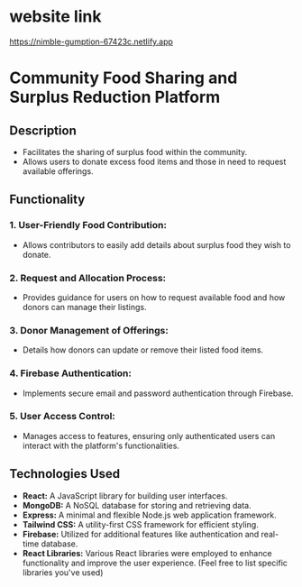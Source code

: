 # website link

https://nimble-gumption-67423c.netlify.app

# Community Food Sharing and Surplus Reduction Platform

## Description

- Facilitates the sharing of surplus food within the community.
- Allows users to donate excess food items and those in need to request available offerings.

## Functionality

### 1. User-Friendly Food Contribution:

- Allows contributors to easily add details about surplus food they wish to donate.

### 2. Request and Allocation Process:

- Provides guidance for users on how to request available food and how donors can manage their listings.

### 3. Donor Management of Offerings:

- Details how donors can update or remove their listed food items.

### 4. Firebase Authentication:

- Implements secure email and password authentication through Firebase.

### 5. User Access Control:

- Manages access to features, ensuring only authenticated users can interact with the platform's functionalities.

## Technologies Used

- **React:** A JavaScript library for building user interfaces.
- **MongoDB:** A NoSQL database for storing and retrieving data.
- **Express:** A minimal and flexible Node.js web application framework.
- **Tailwind CSS:** A utility-first CSS framework for efficient styling.
- **Firebase:** Utilized for additional features like authentication and real-time database.
- **React Libraries:** Various React libraries were employed to enhance functionality and improve the user experience. (Feel free to list specific libraries you've used)
